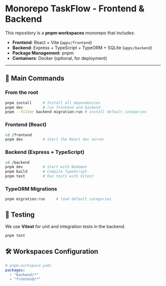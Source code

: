 # Monorepo TaskFlow - Frontend & Backend

This repository is a **pnpm workspaces** monorepo that includes:

-  **Frontend**: React + Vite (`apps/frontend`)
-  **Backend**: Express + TypeScript + TypeORM + SQLite (`apps/backend`)
-  **Package Management**: pnpm
-  **Containers**: Docker (optional, for deployment)

---


## 🚀 Main Commands

### From the root

```bash
pnpm install     # Install all dependencies
pnpm dev         # run frontend and backend
pnpm --filter backend migration:run # install default categories 
```

### Frontend (React)

```bash
cd /frontend
pnpm dev         # Start the React dev server
```

### Backend (Express + TypeScript)

```bash
cd /backend
pnpm dev         # Start with Nodemon
pnpm build       # Compile TypeScript
pnpm test        # Run tests with Vitest
```

### TypeORM Migrations

```bash
pnpm migration:run     # load default categories
```

## 🧪 Testing

We use **Vitest** for unit and integration tests in the backend.

```bash
pnpm test
```

## 🛠️ Workspaces Configuration

```yaml
# pnpm-workspace.yaml
packages:
  - "backend/*"
  - "frontend/*"
```

